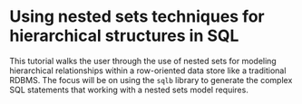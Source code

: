 # Using nested sets techniques for hierarchical structures in SQL

This tutorial walks the user through the use of nested sets for modeling
hierarchical relationships within a row-oriented data store like a traditional
RDBMS. The focus will be on using the `sqlb` library to generate the complex
SQL statements that working with a nested sets model requires.
